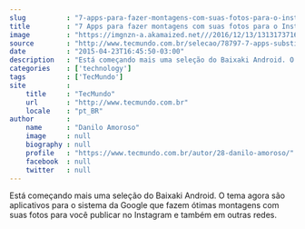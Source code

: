 ```yaml
---
slug          : "7-apps-para-fazer-montagens-com-suas-fotos-para-o-instagram-video"
title         : "7 Apps para fazer montagens com suas fotos para o Instagram [vídeo]"
image         : "https://imgnzn-a.akamaized.net///2016/12/13/13131737163410-t1200x480.jpg"
source        : "http://www.tecmundo.com.br/selecao/78797-7-apps-substituir-layout-from-instagram-android-video.htm"
date          : "2015-04-23T16:45:50-03:00"
description   : "Está começando mais uma seleção do Baixaki Android. O tema agora são aplicativos para o sistema da Google que fazem ótimas montagens com suas fotos para você publicar no Instagram e também em outras redes."
categories    : ['technology']
tags          : ['TecMundo']
site          :
    title     : "TecMundo"
    url       : "http://www.tecmundo.com.br"
    locale    : "pt_BR"
author        :
    name      : "Danilo Amoroso"
    image     : null
    biography : null
    profile   : "https://www.tecmundo.com.br/autor/28-danilo-amoroso/"
    facebook  : null
    twitter   : null
---
```


Está começando mais uma seleção do Baixaki Android. O tema agora são aplicativos para o sistema da Google que fazem ótimas montagens com suas fotos para você publicar no Instagram e também em outras redes.
